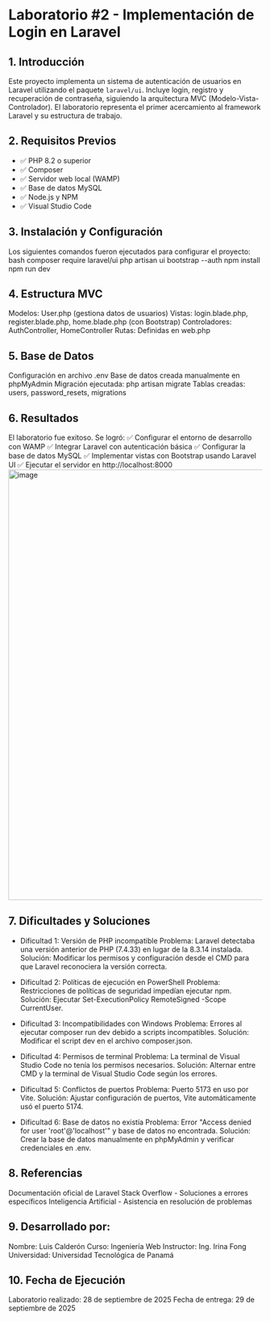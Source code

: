 # Laboratorio #2 - Implementación de Login en Laravel

## 1. Introducción
Este proyecto implementa un sistema de autenticación de usuarios en Laravel utilizando el paquete `laravel/ui`. Incluye login, registro y recuperación de contraseña, siguiendo la arquitectura MVC (Modelo-Vista-Controlador). El laboratorio representa el primer acercamiento al framework Laravel y su estructura de trabajo.

## 2. Requisitos Previos
- ✅ PHP 8.2 o superior
- ✅ Composer 
- ✅ Servidor web local (WAMP)
- ✅ Base de datos MySQL
- ✅ Node.js y NPM
- ✅ Visual Studio Code

## 3. Instalación y Configuración
Los siguientes comandos fueron ejecutados para configurar el proyecto:
bash
composer require laravel/ui
php artisan ui bootstrap --auth
npm install
npm run dev

## 4. Estructura MVC
Modelos: User.php (gestiona datos de usuarios)
Vistas: login.blade.php, register.blade.php, home.blade.php (con Bootstrap)
Controladores: AuthController, HomeController
Rutas: Definidas en web.php

## 5. Base de Datos
Configuración en archivo .env
Base de datos creada manualmente en phpMyAdmin
Migración ejecutada: php artisan migrate
Tablas creadas: users, password_resets, migrations

## 6. Resultados
El laboratorio fue exitoso. Se logró:
✅ Configurar el entorno de desarrollo con WAMP
✅ Integrar Laravel con autenticación básica
✅ Configurar la base de datos MySQL
✅ Implementar vistas con Bootstrap usando Laravel UI
✅ Ejecutar el servidor en http://localhost:8000
<img width="1371" height="852" alt="image" src="https://github.com/user-attachments/assets/086c2631-cafb-4d79-9fe6-d148b06407c0" />


## 7. Dificultades y Soluciones
- Dificultad 1: Versión de PHP incompatible
Problema: Laravel detectaba una versión anterior de PHP (7.4.33) en lugar de la 8.3.14 instalada.
Solución: Modificar los permisos y configuración desde el CMD para que Laravel reconociera la versión correcta.

- Dificultad 2: Políticas de ejecución en PowerShell
Problema: Restricciones de políticas de seguridad impedían ejecutar npm.
Solución: Ejecutar Set-ExecutionPolicy RemoteSigned -Scope CurrentUser.

- Dificultad 3: Incompatibilidades con Windows
Problema: Errores al ejecutar composer run dev debido a scripts incompatibles.
Solución: Modificar el script dev en el archivo composer.json.

- Dificultad 4: Permisos de terminal
Problema: La terminal de Visual Studio Code no tenía los permisos necesarios.
Solución: Alternar entre CMD y la terminal de Visual Studio Code según los errores.

- Dificultad 5: Conflictos de puertos
Problema: Puerto 5173 en uso por Vite.
Solución: Ajustar configuración de puertos, Vite automáticamente usó el puerto 5174.

- Dificultad 6: Base de datos no existía
Problema: Error "Access denied for user 'root'@'localhost'" y base de datos no encontrada.
Solución: Crear la base de datos manualmente en phpMyAdmin y verificar credenciales en .env.

## 8. Referencias
Documentación oficial de Laravel
Stack Overflow - Soluciones a errores específicos
Inteligencia Artificial - Asistencia en resolución de problemas

## 9. Desarrollado por:
Nombre: Luis Calderón
Curso: Ingeniería Web
Instructor: Ing. Irina Fong
Universidad: Universidad Tecnológica de Panamá

## 10. Fecha de Ejecución
Laboratorio realizado: 28 de septiembre de 2025
Fecha de entrega: 29 de septiembre de 2025
